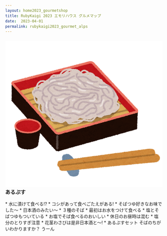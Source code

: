 ```yaml
---
layout: home2023_gourmetshop
title: RubyKaigi 2023 エモリハウス グルメマップ
date:  2023-04-01
permalink: rubykaigi2023_gourmet_alps
---
```

<h3 id="alps"><img src="/assets/images/rubykaigi2023_gourmetmap/soba.png" class="ico-title">あるぷす</h3>
* 水に漬けて食べる!?
* コシがあって食べごたえがある!
* そばつゆ好きなお味でした〜
* 日本酒のみたい〜
* ３種のそば
* 最初はお水をつけて食べる
* 塩とそばつゆもついている
* お塩でそば食べるのおいしい
* 休日のお昼時は混む
* 塩分のとりすぎ注意
* 花茎わさびは是非日本酒と〜!
* あるぷすセット そばのちがいわかりますか？ うーん

